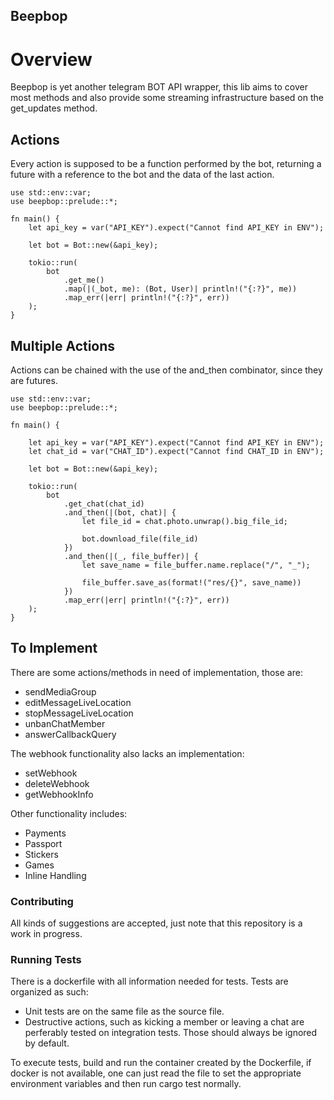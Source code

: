 ## Beepbop

# Overview

Beepbop is yet another telegram BOT API wrapper, this lib
aims to cover most methods and also provide some streaming
infrastructure based on the get_updates method.

## Actions

Every action is supposed to be a function performed by the bot,
returning a future with a reference to the bot and the data
of the last action.

```rust, no_run
use std::env::var;
use beepbop::prelude::*;

fn main() {
    let api_key = var("API_KEY").expect("Cannot find API_KEY in ENV");

    let bot = Bot::new(&api_key);

    tokio::run(
        bot
            .get_me()
            .map(|(_bot, me): (Bot, User)| println!("{:?}", me))
            .map_err(|err| println!("{:?}", err))
    );
}
```

## Multiple Actions

Actions can be chained with the use of the and_then combinator, since they are futures.

```rust,no_run
use std::env::var;
use beepbop::prelude::*;

fn main() {

    let api_key = var("API_KEY").expect("Cannot find API_KEY in ENV");
    let chat_id = var("CHAT_ID").expect("Cannot find CHAT_ID in ENV");

    let bot = Bot::new(&api_key);

    tokio::run(
        bot
            .get_chat(chat_id)
            .and_then(|(bot, chat)| {
                let file_id = chat.photo.unwrap().big_file_id;

                bot.download_file(file_id)
            })
            .and_then(|(_, file_buffer)| {
                let save_name = file_buffer.name.replace("/", "_");

                file_buffer.save_as(format!("res/{}", save_name))
            })
            .map_err(|err| println!("{:?}", err))
    );
}
```

## To Implement

There are some actions/methods in need of implementation, those are:

- sendMediaGroup
- editMessageLiveLocation
- stopMessageLiveLocation
- unbanChatMember
- answerCallbackQuery

The webhook functionality also lacks an implementation:

- setWebhook
- deleteWebhook
- getWebhookInfo

Other functionality includes:

- Payments
- Passport
- Stickers
- Games
- Inline Handling



### Contributing

All kinds of suggestions are accepted, just note that this repository is a work in progress.

### Running Tests

There is a dockerfile with all information needed for tests. Tests are organized as such:

- Unit tests are on the same file as the source file.
- Destructive actions, such as kicking a member or leaving a chat are perferably tested on integration
tests. Those should always be ignored by default.

To execute tests, build and run the container created by the Dockerfile, if docker is not available,
one can just read the file to set the appropriate environment variables and then run cargo test normally.